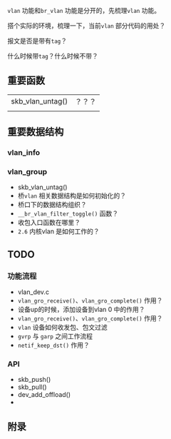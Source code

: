

`vlan` 功能和`br_vlan` 功能是分开的，先梳理`vlan` 功能。



搭个实际的环境，梳理一下，当前`vlan` 部分代码的用处？

报文是否是带有`tag`？

什么时候带`tag`？什么时候不带？



## 重要函数

|                  |        |
| ---------------- | ------ |
| skb_vlan_untag() | ？？？ |
|                  |        |











## 重要数据结构

### vlan_info

### vlan_group





* skb_vlan_untag()
* 桥`vlan` 相关数据结构是如何初始化的？
* 桥口下的数据结构组织？
* `__br_vlan_filter_toggle()` 函数？
* 收包入口函数在哪里？
* `2.6` 内核vlan 是如何工作的？





## TODO

### 功能流程

* vlan_dev.c
* `vlan_gro_receive()`、`vlan_gro_complete()` 作用？
* 设备up的时候，添加设备到vlan 0 中的作用？
* `vlan_gro_receive()`、`vlan_gro_complete()` 作用？
* `vlan` 设备如何收发包、包文过滤
* `gvrp` 与 `garp` 之间工作流程
* `netif_keep_dst()` 作用？

### API

* skb_push()
* skb_pull()
* dev_add_offload()
* 



## 附录

